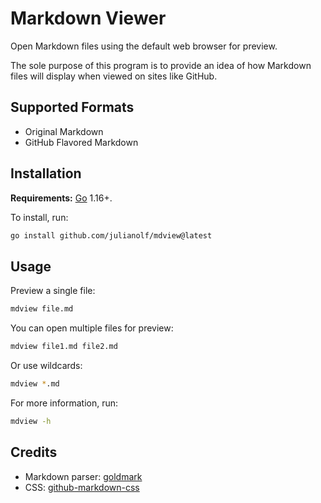 # Markdown Viewer

Open Markdown files using the default web browser for preview.

The sole purpose of this program is to provide an idea of how Markdown files will display when viewed on sites like GitHub.

## Supported Formats

- Original Markdown
- GitHub Flavored Markdown

## Installation

**Requirements:** [Go](https://go.dev) 1.16+.

To install, run:

```sh
go install github.com/julianolf/mdview@latest
```

## Usage

Preview a single file:

```sh
mdview file.md
```

You can open multiple files for preview:

```sh
mdview file1.md file2.md
```

Or use wildcards:

```sh
mdview *.md
```

For more information, run:

```sh
mdview -h
```

## Credits

- Markdown parser: [goldmark](https://github.com/yuin/goldmark)
- CSS: [github-markdown-css](https://github.com/sindresorhus/github-markdown-css)
